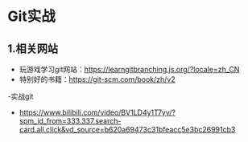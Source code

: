 # Git实战

## 1.相关网站

- 玩游戏学习git网站：https://learngitbranching.js.org/?locale=zh_CN
- 特别好的书籍：https://git-scm.com/book/zh/v2

-实战git
- https://www.bilibili.com/video/BV1LD4y1T7yv/?spm_id_from=333.337.search-card.all.click&vd_source=b620a69473c31bfeacc5e3bc26991cb3